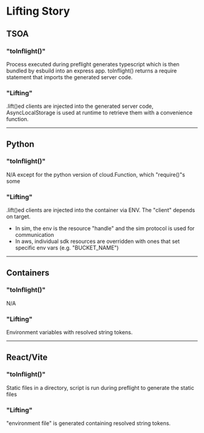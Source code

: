 # Lifting Story

## TSOA

### "toInflight()"

Process executed during preflight generates typescript which is then bundled by esbuild into an express app.
toInflight() returns a require statement that imports the generated server code.

### "Lifting"

.lift()ed clients are injected into the generated server code, AsyncLocalStorage is used at runtime to retrieve them with a convenience function.

---

## Python

### "toInflight()"

N/A except for the python version of cloud.Function, which "require()"s some 

### "Lifting"

.lift()ed clients are injected into the container via ENV. The "client" depends on target.
- In sim, the env is the resource "handle" and the sim protocol is used for communication
- In aws, individual sdk resources are overridden with ones that set specific env vars (e.g. "BUCKET_NAME")

---

## Containers

### "toInflight()"

N/A

### "Lifting"

Environment variables with resolved string tokens.

---

## React/Vite

### "toInflight()"
Static files in a directory, script is run during preflight to generate the static files

### "Lifting"
"environment file" is generated containing resolved string tokens.